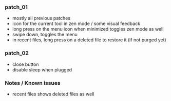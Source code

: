 ### patch_01
- mostly all previous patches
- icon for the current tool in zen mode / some visual feedback
- long press on the menu icon when minimized toggles zen mode as well
- swipe down, toggles the menu
- in recent files, long press on a deleted file to restore it (if not purged yet)

### patch_02
- close button
- disable sleep when plugged

### Notes / Known issues
- recent files shows deleted files as well
